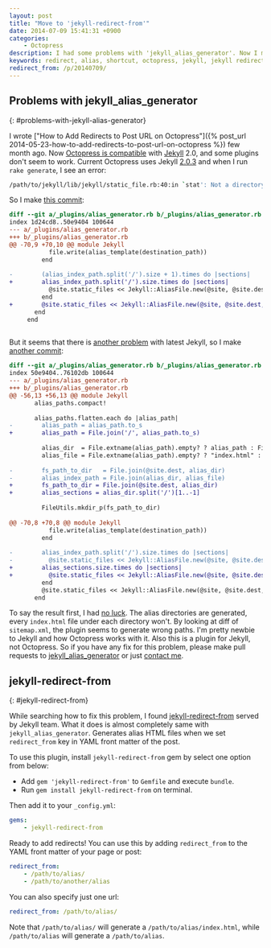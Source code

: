 ```yaml
---
layout: post
title: "Move to 'jekyll-redirect-from'"
date: 2014-07-09 15:41:31 +0900
categories:
    - Octopress
description: I had some problems with 'jekyll_alias_generator'. Now I moved to 'jekyll-redirect-from'.
keywords: redirect, alias, shortcut, octopress, jekyll, jekyll redirect from
redirect_from: /p/20140709/
---
```


## Problems with jekyll_alias_generator
{: #problems-with-jekyll-alias-generator}

I wrote ["How to Add Redirects to Post URL on Octopress"]({% post_url 2014-05-23-how-to-add-redirects-to-post-url-on-octopress %}) few month ago. Now [Octopress is compatible](https://github.com/imathis/octopress/commit/72ea6042e33f0b92e4923c3af00e923f19472573) with [Jekyll][] 2.0, and some plugins don't seem to work. Current Octopress uses Jekyll [2.0.3](https://github.com/imathis/octopress/blob/4fdae37e4294618084f652c99c0c06ba7663ac07/Gemfile.lock#L26) and when I run `rake generate`, I see an error:

[Jekyll]: http://jekyllrb.com
[Octopress]: https://github.com/imathis/octopress

``` sh
/path/to/jekyll/lib/jekyll/static_file.rb:40:in `stat': Not a directory @ rb_file_s_stat - /path/to/generated/alias/index.html/ (Errno::ENOTDIR)
```

So I make [this commit](https://github.com/yous/jekyll_alias_generator/commit/7de96759bdd7a2c27fa2d4d603c6c1f585fd2abc):

``` diff
diff --git a/_plugins/alias_generator.rb b/_plugins/alias_generator.rb
index 1d24cd8..50e9404 100644
--- a/_plugins/alias_generator.rb
+++ b/_plugins/alias_generator.rb
@@ -70,9 +70,10 @@ module Jekyll
           file.write(alias_template(destination_path))
         end
 
-        (alias_index_path.split('/').size + 1).times do |sections|
+        alias_index_path.split('/').size.times do |sections|
           @site.static_files << Jekyll::AliasFile.new(@site, @site.dest, alias_index_path.split('/')[0, sections].join('/'), '')
         end
+        @site.static_files << Jekyll::AliasFile.new(@site, @site.dest, alias_dir, alias_file)
       end
     end
 
```

But it seems that there is [another problem](https://github.com/tsmango/jekyll_alias_generator/issues/12) with latest Jekyll, so I make [another commit](https://github.com/yous/jekyll_alias_generator/commit/59a72029307a730014a020dcb3f73506f80ddab5):

``` diff
diff --git a/_plugins/alias_generator.rb b/_plugins/alias_generator.rb
index 50e9404..76102db 100644
--- a/_plugins/alias_generator.rb
+++ b/_plugins/alias_generator.rb
@@ -56,13 +56,13 @@ module Jekyll
       alias_paths.compact!
 
       alias_paths.flatten.each do |alias_path|
-        alias_path = alias_path.to_s
+        alias_path = File.join('/', alias_path.to_s)
 
         alias_dir  = File.extname(alias_path).empty? ? alias_path : File.dirname(alias_path)
         alias_file = File.extname(alias_path).empty? ? "index.html" : File.basename(alias_path)
 
-        fs_path_to_dir   = File.join(@site.dest, alias_dir)
-        alias_index_path = File.join(alias_dir, alias_file)
+        fs_path_to_dir = File.join(@site.dest, alias_dir)
+        alias_sections = alias_dir.split('/')[1..-1]
 
         FileUtils.mkdir_p(fs_path_to_dir)
 
@@ -70,8 +70,8 @@ module Jekyll
           file.write(alias_template(destination_path))
         end
 
-        alias_index_path.split('/').size.times do |sections|
-          @site.static_files << Jekyll::AliasFile.new(@site, @site.dest, alias_index_path.split('/')[0, sections].join('/'), '')
+        alias_sections.size.times do |sections|
+          @site.static_files << Jekyll::AliasFile.new(@site, @site.dest, alias_sections[0, sections + 1].join('/'), '')
         end
         @site.static_files << Jekyll::AliasFile.new(@site, @site.dest, alias_dir, alias_file)
       end
```

To say the result first, I had [no luck](https://github.com/yous/yous.be/commit/2cf44cbe21b499c89dc8ac68f6f170add52f9d6e). The alias directories are generated, every `index.html` file under each directory won't. By looking at diff of `sitemap.xml`, the plugin seems to generate wrong paths. I'm pretty newbie to Jekyll and how Octopress works with it. Also this is a plugin for Jekyll, not Octopress. So if you have any fix for this problem, please make pull requests to [jekyll_alias_generator](https://github.com/tsmango/jekyll_alias_generator/pulls) or just [contact me](/about/#contact).

<!-- more -->

## jekyll-redirect-from
{: #jekyll-redirect-from}

While searching how to fix this problem, I found [jekyll-redirect-from][] served by Jekyll team. What it does is almost completely same with `jekyll_alias_generator`. Generates alias HTML files when we set `redirect_from` key in YAML front matter of the post.

[jekyll-redirect-from]: https://github.com/jekyll/jekyll-redirect-from

To use this plugin, install `jekyll-redirect-from` gem by select one option from below:

- Add `gem 'jekyll-redirect-from'` to `Gemfile` and execute `bundle`.
- Run `gem install jekyll-redirect-from` on terminal.

Then add it to your `_config.yml`:

``` yaml
gems:
    - jekyll-redirect-from
```

Ready to add redirects! You can use this by adding `redirect_from` to the YAML front matter of your page or post:

``` yaml
redirect_from:
    - /path/to/alias/
    - /path/to/another/alias
```

You can also specify just one url:

``` yaml
redirect_from: /path/to/alias/
```

Note that `/path/to/alias/` will generate a `/path/to/alias/index.html`, while `/path/to/alias` will generate a `/path/to/alias`.
